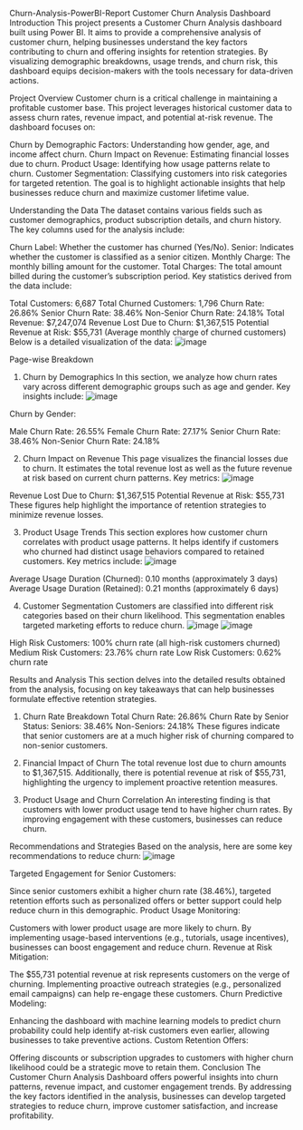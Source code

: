 Churn-Analysis-PowerBI-Report
Customer Churn Analysis Dashboard
Introduction
This project presents a Customer Churn Analysis dashboard built using Power BI. It aims to provide a comprehensive analysis of customer churn, helping businesses understand the key factors contributing to churn and offering insights for retention strategies. By visualizing demographic breakdowns, usage trends, and churn risk, this dashboard equips decision-makers with the tools necessary for data-driven actions.

Project Overview
Customer churn is a critical challenge in maintaining a profitable customer base. This project leverages historical customer data to assess churn rates, revenue impact, and potential at-risk revenue. The dashboard focuses on:

Churn by Demographic Factors: Understanding how gender, age, and income affect churn.
Churn Impact on Revenue: Estimating financial losses due to churn.
Product Usage: Identifying how usage patterns relate to churn.
Customer Segmentation: Classifying customers into risk categories for targeted retention.
The goal is to highlight actionable insights that help businesses reduce churn and maximize customer lifetime value.

Understanding the Data
The dataset contains various fields such as customer demographics, product subscription details, and churn history. The key columns used for the analysis include:

Churn Label: Whether the customer has churned (Yes/No).
Senior: Indicates whether the customer is classified as a senior citizen.
Monthly Charge: The monthly billing amount for the customer.
Total Charges: The total amount billed during the customer’s subscription period.
Key statistics derived from the data include:

Total Customers: 6,687
Total Churned Customers: 1,796
Churn Rate: 26.86%
Senior Churn Rate: 38.46%
Non-Senior Churn Rate: 24.18%
Total Revenue: $7,247,074
Revenue Lost Due to Churn: $1,367,515
Potential Revenue at Risk: $55,731 (Average monthly charge of churned customers)
Below is a detailed visualization of the data:
![image](https://github.com/Niteesh-Nigam/Churn-Analysis-PowerBI-Report/blob/main/images/Page2.jpg)


Page-wise Breakdown
1. Churn by Demographics
In this section, we analyze how churn rates vary across different demographic groups such as age and gender. Key insights include:
![image](https://github.com/Niteesh-Nigam/Churn-Analysis-PowerBI-Report/blob/main/images/Page3.jpg)

Churn by Gender:

Male Churn Rate: 26.55%
Female Churn Rate: 27.17%
Senior Churn Rate: 38.46%
Non-Senior Churn Rate: 24.18%

2. Churn Impact on Revenue
This page visualizes the financial losses due to churn. It estimates the total revenue lost as well as the future revenue at risk based on current churn patterns. Key metrics:
![image](https://github.com/Niteesh-Nigam/Churn-Analysis-PowerBI-Report/blob/main/images/Page4.jpg)

Revenue Lost Due to Churn: $1,367,515
Potential Revenue at Risk: $55,731
These figures help highlight the importance of retention strategies to minimize revenue losses.


3. Product Usage Trends
This section explores how customer churn correlates with product usage patterns. It helps identify if customers who churned had distinct usage behaviors compared to retained customers. Key metrics include:
![image](https://github.com/Niteesh-Nigam/Churn-Analysis-PowerBI-Report/blob/main/images/Page5.jpg)

Average Usage Duration (Churned): 0.10 months (approximately 3 days)
Average Usage Duration (Retained): 0.21 months (approximately 6 days)

4. Customer Segmentation
Customers are classified into different risk categories based on their churn likelihood. This segmentation enables targeted marketing efforts to reduce churn.
![image](https://github.com/Niteesh-Nigam/Churn-Analysis-PowerBI-Report/blob/main/images/Page6.jpg)
![image](https://github.com/Niteesh-Nigam/Churn-Analysis-PowerBI-Report/blob/main/images/Page7.jpg)

High Risk Customers: 100% churn rate (all high-risk customers churned)
Medium Risk Customers: 23.76% churn rate
Low Risk Customers: 0.62% churn rate

Results and Analysis
This section delves into the detailed results obtained from the analysis, focusing on key takeaways that can help businesses formulate effective retention strategies.

1. Churn Rate Breakdown
Total Churn Rate: 26.86%
Churn Rate by Senior Status:
Seniors: 38.46%
Non-Seniors: 24.18%
These figures indicate that senior customers are at a much higher risk of churning compared to non-senior customers.

2. Financial Impact of Churn
The total revenue lost due to churn amounts to $1,367,515. Additionally, there is potential revenue at risk of $55,731, highlighting the urgency to implement proactive retention measures.

3. Product Usage and Churn Correlation
An interesting finding is that customers with lower product usage tend to have higher churn rates. By improving engagement with these customers, businesses can reduce churn.


Recommendations and Strategies
Based on the analysis, here are some key recommendations to reduce churn:
![image](https://github.com/Niteesh-Nigam/Churn-Analysis-PowerBI-Report/blob/main/images/Page8.jpg)

Targeted Engagement for Senior Customers:

Since senior customers exhibit a higher churn rate (38.46%), targeted retention efforts such as personalized offers or better support could help reduce churn in this demographic.
Product Usage Monitoring:

Customers with lower product usage are more likely to churn. By implementing usage-based interventions (e.g., tutorials, usage incentives), businesses can boost engagement and reduce churn.
Revenue at Risk Mitigation:

The $55,731 potential revenue at risk represents customers on the verge of churning. Implementing proactive outreach strategies (e.g., personalized email campaigns) can help re-engage these customers.
Churn Predictive Modeling:

Enhancing the dashboard with machine learning models to predict churn probability could help identify at-risk customers even earlier, allowing businesses to take preventive actions.
Custom Retention Offers:

Offering discounts or subscription upgrades to customers with higher churn likelihood could be a strategic move to retain them.
Conclusion
The Customer Churn Analysis Dashboard offers powerful insights into churn patterns, revenue impact, and customer engagement trends. By addressing the key factors identified in the analysis, businesses can develop targeted strategies to reduce churn, improve customer satisfaction, and increase profitability.
